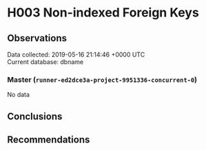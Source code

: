 # H003 Non-indexed Foreign Keys #

## Observations ##
Data collected: 2019-05-16 21:14:46 +0000 UTC  
Current database: dbname  

### Master (`runner-ed2dce3a-project-9951336-concurrent-0`) ###


No data


## Conclusions ##


## Recommendations ##

